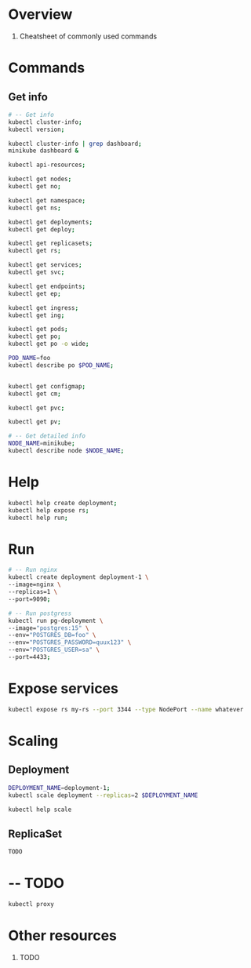 # Overview
1. Cheatsheet of commonly used commands


# Commands

## Get info
```sh
# -- Get info
kubectl cluster-info;
kubectl version;

kubectl cluster-info | grep dashboard;
minikube dashboard &

kubectl api-resources;

kubectl get nodes;
kubectl get no;

kubectl get namespace;
kubectl get ns;

kubectl get deployments;
kubectl get deploy;

kubectl get replicasets;
kubectl get rs;

kubectl get services;
kubectl get svc;

kubectl get endpoints;
kubectl get ep;

kubectl get ingress;
kubectl get ing;

kubectl get pods;
kubectl get po;
kubectl get po -o wide;

POD_NAME=foo
kubectl describe po $POD_NAME;


kubectl get configmap;
kubectl get cm;

kubectl get pvc;

kubectl get pv;

# -- Get detailed info
NODE_NAME=minikube;
kubectl describe node $NODE_NAME;
```


# Help
```sh
kubectl help create deployment;
kubectl help expose rs;
kubectl help run;
```


# Run
```bash
# -- Run nginx
kubectl create deployment deployment-1 \
--image=nginx \
--replicas=1 \
--port=9090;

# -- Run postgress
kubectl run pg-deployment \
--image="postgres:15" \
--env="POSTGRES_DB=foo" \
--env="POSTGRES_PASSWORD=quux123" \
--env="POSTGRES_USER=sa" \
--port=4433;

```


# Expose services
```sh
kubectl expose rs my-rs --port 3344 --type NodePort --name whatever
```


# Scaling

## Deployment
```sh
DEPLOYMENT_NAME=deployment-1;
kubectl scale deployment --replicas=2 $DEPLOYMENT_NAME

kubectl help scale
```


## ReplicaSet
```sh
TODO
```


# -- TODO
```sh
kubectl proxy

```


# Other resources
1. TODO